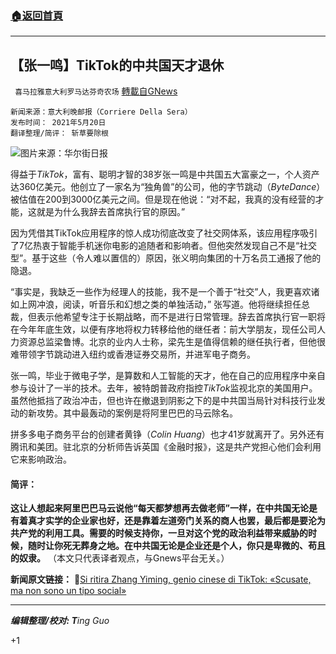 ###  [:house:返回首頁](https://github.com/ourhimalayas/txt)
---

## 【张一鸣】TikTok的中共国天才退休
` 喜马拉雅意大利罗马达芬奇农场` [轉載自GNews](https://gnews.org/zh-hans/1264658/)

```
新闻来源：意大利晚邮报（Corriere Della Sera）
发布时间： 2021年5月20日
翻译整理/简评： 斩草要除根
```


![]()![](https://gnews-media-offload.s3.amazonaws.com/wp-content/uploads/2021/05/22133038/IMG_20210522_192947.jpg)图片来源：华尔街日报

得益于*TikTok*，富有、聪明才智的38岁张一鸣是中共国五大富豪之一，个人资产达360亿美元。他创立了一家名为“独角兽”的公司，他的字节跳动（*ByteDance*）被估值在200到3000亿美元之间。但是现在他说：“对不起，我真的没有经营的才能，这就是为什么我辞去首席执行官的原因。”

因为凭借其TikTok应用程序的惊人成功彻底改变了社交网体系，该应用程序吸引了7亿热衷于智能手机迷你电影的追随者和影响者。但他突然发现自己不是“社交型”。基于这些（令人难以置信的）原因，张义明向集团的十万名员工通报了他的隐退。

“事实是，我缺乏一些作为经理人的技能，我不是一个善于“社交”人，我更喜欢诸如上网冲浪，阅读，听音乐和幻想之类的单独活动，” 张写道。他将继续担任总裁，但表示他希望专注于长期战略，而不是进行日常管理。辞去首席执行官一职将在今年年底生效，以便有序地将权力转移给他的继任者：前大学朋友，现任公司人力资源总监梁鲁博。北京的业内人士称，梁先生是值得信赖的继任执行者，但他很难带领字节跳动进入纽约或香港证券交易所，并进军电子商务。

张一鸣，毕业于微电子学，是算数和人工智能的天才，他在自己的应用程序中亲自参与设计了一半的技术。去年，被特朗普政府指控*TikTok*监视北京的美国用户。虽然他抵挡了政治冲击，但也许在撤退到阴影之下的是中共国当局针对科技行业发动的新攻势。其中最轰动的案例是将阿里巴巴的马云除名。

拼多多电子商务平台的创建者黄铮（*Colin Huang*）也才41岁就离开了。另外还有腾讯和美团。驻北京的分析师告诉英国《金融时报》，这是共产党担心他们会利用它来影响政治。

#### 简评：

**这让人想起来阿里巴巴马云说他“每天都梦想再去做老师”一样，在中共国无论是有着真才实学的企业家也好，还是靠着左道旁门关系的商人也罢，最后都是要沦为共产党的利用工具。需要的时候支持你，一旦对这个党的政治利益带来威胁的时候，随时让你死无葬身之地。在中共国无论是企业还是个人，你只是卑微的、苟且的奴隶。**
（本文只代表译者观点，与Gnews平台无关。）

**新闻原文链接：**
🔗[Si ritira Zhang Yiming, genio cinese di TikTok: «Scusate, ma non sono un tipo social»](https://www.corriere.it/esteri/21_maggio_20/si-ritira-zhang-yiming-genio-cinese-tiktok-scusate-ma-non-sono-tipo-social-5e068a90-b99d-11eb-9c80-c1fe6e22b062.shtml)

* * *

***编辑整理/校对: T**ing Guo*

+1
